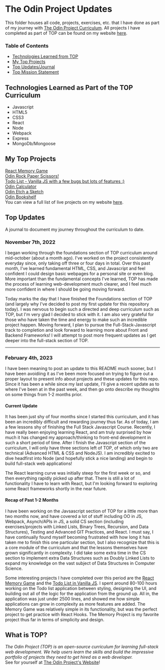 # The Odin Project Updates 

This folder houses all code, projects, exercises, etc. that I have done as part of my journey with [The Odin Project Curriculum](https://www.theodinproject.com/). All projects I have completed as part of TOP can be found on my website [here](https://henryjacobs.us/top-projects/projects). 

### Table of Contents
- [Technologies Learned from TOP](#technologies-learned-as-part-of-the-top-curriculum)
- [My Top Projects](#my-top-projects)
- [Top Updates/Journal](#top-updates)
- [Top Mission Statement](#what-is-top)

## Technologies Learned as Part of the TOP Curriculum
- Javascript
- HTML5
- CSS3 
- React
- Node
- Webpack
- Express
- MongoDb/Mongoose

## My Top Projects
[React Memory Game](https://henryjacobs.us/top-projects/memory-game/index)<br>
[Odin Rock Paper Scissors!](https://henryjacobs.us/top-projects/rock-paper-scissors-TOP/index)<br>
[Todo List - Vanilla JS with a few bugs but lots of features :)](https://henryjacobs.us/top-projects/project-to-do-list/index)<br>
[Odin Calculator](https://henryjacobs.us/top-projects/calculator-TOP/index)<br>
[Odin Etch a Sketch](https://henryjacobs.us/top-projects/etch-a-sketch-TOP/index)<br>
[Odin Bookshelf](https://henryjacobs.us/top-projects/Project-Library/index)<br>
You can view a full list of live projects on my website [here](https://henryjacobs.us/top-projects/). 

## Top Updates

A journal to document my journey throughout the curriculum to date.

### November 7th, 2022
I began working through the foundations section of TOP curriculum around mid-october (about a month ago). I've worked on the project consistently everyday since, only taking off three or four days in total. Over this past month, I've learned fundamental HTML, CSS, and Javascript and feel confident I could design basic webpages for a personal site or even blog. More important than the fundamental concepts I've learned, TOP has made the process of learning web-development much clearer, and I feel much more confident in where I should be going moving forward. 

Today marks the day that I have finished the Foundations section of TOP (and largely why I've decided to post my first update for this repository today). I was nervous to begin such a directed and deep curriculum such as TOP, but I'm very glad I decided to stick with it. I am also very grateful for those who have taken the time and energy to make such an incredible project happen. Moving forward, I plan to pursue the Full-Stack-Javascript track to completion and look forward to learning more about Front and Backend Frameworks! I will attempt to post more frequent updates as I get deeper into the full-stack section of TOP. <hr>

### February 4th, 2023

I have been meaning to post an update to this README much sooner, but I have been avoidiing it as I've been more focused on trying to figure out a proper layout to present info about projects and these updates for this repo. Since it has been a while since my last update, I'll give a recent update as to where I've been at in the past week, and then go onto describe my thoughts on some things from 1-2 months prior. 

#### Current Update
It has been just shy of four months since I started this curriculum, and it has been an incredibly difficult and rewarding journey thus far. As of today, I am a few lessons shy of finishing the Full Stack Javascript Course. Recently, I have really been enjoying learning React, and am truly surprised by how much it has changed my approach/thinking to front-end development in such a short period of time. After I finish the Javascript section of the curriculum, I will only have three sections left of TOP, of which only two are technical (Advanced HTML & CSS and NodeJS). I am incredibly excited to dive headfirst into Node (and hopefully stick a nice landing) and begin to build full-stack web applications! 

The React learning curve was initially steep for the first week or so, and then everything rapidly picked up after that. There is still a lot of functionality I have to learn with React, but I'm looking forward to exploring some React frameworks shortly in the near future. 

#### Recap of Past 1-2 Months 
I have been working on the Javsascript section of TOP for a little more than two months now, and have covered a lot of stuff including OO in JS, Webpack, Asynch/APIs in JS, a solid CS section (including exercises/projects with Linked Lists, Binary Trees, Recursion, and Data Structures), Testing and Advanced GIT Practices, and React. I must say, I have continually found myself becoming frustrated with how long it has taken me to finish this one particular section, but I also recognize that this is a core module of the curriculum and that the lessons themselves have grown significantly in complexity. I did take some extra time in the CS section to implement extra Data Structures such as Doubly Linked Lists to expand my knowledge on the vast subject of Data Structures in Computer Science. 

Some interesting projects I have completed over this period are the [React Memory Game](https://henryjacobs.us/top-projects/memory-game/index) and the [Todo List in Vanilla JS](https://henryjacobs.us/top-projects/project-to-do-list/index). I spent around 80-100 hours working on the Todo  list application between styling, designing the UI, and building out all of the logic for the application from the ground up. All in, the application was just under 2500 lines, and showed me how simple applications can grow in complexity as more features are added. The Memory Game was relatively simple in its functionality, but was the perfect project to get practice with React Hooks. The Memory Project is my favorite project thus far in terms of simplicity and design. 


## What is TOP? 
<i>The Odin Project (TOP) is an open-source curriculum for learning full-stack web development. We help users learn the skills and build the impressive portfolio of projects they need to get hired as a web developer.</i><br>
See for yourself at [The Odin Project's Website](https://www.theodinproject.com/)!